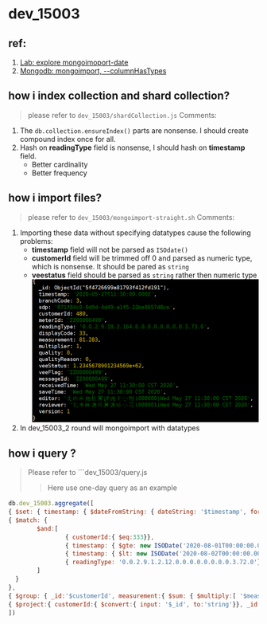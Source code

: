 dev_15003
===
## ref:
1. [Lab: explore mongoimoport-date]()
2. [Mongodb: mongoimport, --columnHasTypes](https://docs.mongodb.com/database-tools/mongoimport/#cmdoption-mongoimport-columnshavetypes)


## how i index collection and shard collection?
> please refer to ```dev_15003/shardCollection.js```
Comments:
1. The ```db.collection.ensureIndex()``` parts are nonsense. I should create compound index once for all.
2. Hash on **readingType** field is nonsense, I should hash on **timestamp** field.
	- Better cardinality
	- Better frequency

## how i import files?
> please refer to ```dev_15003/mongoimport-straight.sh```
Comments:
1. Importing these data without specifying datatypes cause the following problems:
	- **timestamp** field will not be parsed as ```ISOdate()```
	- **customerId** field will be trimmed off 0 and parsed as numeric type, which is nonsense. It should be pared as ```string```
	- **veestatus** field should be parsed as ```string``` rather then numeric type
![](images/dev_15003.png)
2. In dev_15003_2 round will mongoimport with datatypes

## how i query ?
> Please refer to ```dev_15003/query.js
>> Here use one-day query as an example
``` javascript
db.dev_15003.aggregate([
{ $set: { timestamp: { $dateFromString: { dateString: '$timestamp', format:'%Y-%m-%dT%H:%M:%S.%LZ' }}}},
{ $match: {
        $and:[
                { customerId:{ $eq:333}},
                { timestamp: { $gte: new ISODate('2020-08-01T00:00:00.000Z')}},
                { timestamp: { $lt: new ISODate('2020-08-02T00:00:00.000Z')}},
                { readingType: '0.0.2.9.1.2.12.0.0.0.0.0.0.0.0.3.72.0'}
        ]
  }
},
{ $group: { _id:'$customerId', measurement:{ $sum: { $multiply:[ '$measurement','$multiplier']}}}},
{ $project:{ customerId:{ $convert:{ input: '$_id', to:'string'}}, _id:0,measurement:1}}
])

```





